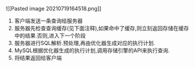 ![[Pasted image 20210719164518.png]]


1. 客户端发送一条查询给服务器
2. 服务器先检查查询缓存(见下面注释),如果命中了缓存,则立刻返回存储在缓存中的结果.否则,进入下一个阶段
3. 服务器进行SQL解析.预处理,再由优化器生成对应的执行计划.
4. MySQL根据优化器生成的执行计划,调用存储引擎的API来执行查询.
5. 将结果返回给客户端